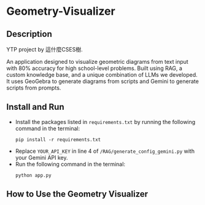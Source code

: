 # Geometry-Visualizer
## Description
YTP project by 這什麼CSES樹.

An application designed to visualize geometric diagrams from text input with 80% accuracy for high school-level problems. Built using RAG, a custom knowledge base, and a unique combination of LLMs we developed. It uses GeoGebra to generate diagrams from scripts and Gemini to generate scripts from prompts.

## Install and Run
- Install the packages listed in `requirements.txt` by running the following command in the terminal:  
  ```terminal
  pip install -r requirements.txt
  ```  
- Replace `YOUR_API_KEY` in line 4 of `/RAG/generate_config_gemini.py` with your Gemini API key.  
- Run the following command in the terminal:  
  ```terminal
  python app.py
  ```
  
## How to Use the Geometry Visualizer
